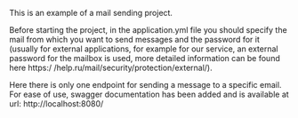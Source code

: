 This is an example of a mail sending project.

Before starting the project, in the application.yml file you should specify the mail from which you want to send messages and the password for it (usually for external applications, for example for our service, an external password for the mailbox is used, more detailed information can be found here https:/ /help.ru/mail/security/protection/external/).

Here there is only one endpoint for sending a message to a specific email.
For ease of use, swagger documentation has been added and is available at url: http://localhost:8080/
